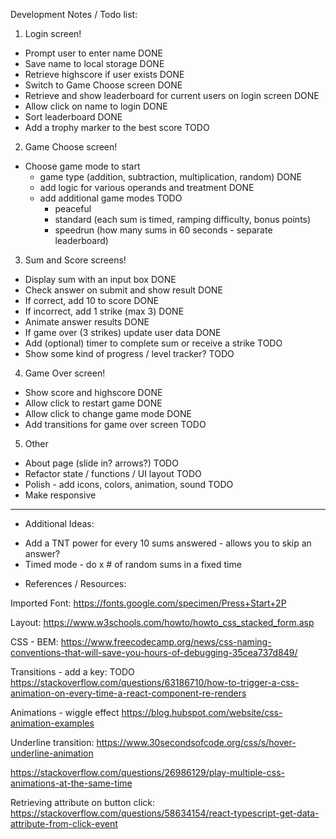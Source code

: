 Development Notes / Todo list:

1. Login screen!

- Prompt user to enter name DONE
- Save name to local storage DONE
- Retrieve highscore if user exists DONE
- Switch to Game Choose screen DONE
- Retrieve and show leaderboard for current users on login screen DONE
- Allow click on name to login DONE
- Sort leaderboard DONE
- Add a trophy marker to the best score TODO

2. Game Choose screen!

- Choose game mode to start
  - game type (addition, subtraction, multiplication, random) DONE
  - add logic for various operands and treatment DONE
  - add additional game modes TODO
    - peaceful
    - standard (each sum is timed, ramping difficulty, bonus points)
    - speedrun (how many sums in 60 seconds - separate leaderboard)

3. Sum and Score screens!

- Display sum with an input box DONE
- Check answer on submit and show result DONE
- If correct, add 10 to score DONE
- If incorrect, add 1 strike (max 3) DONE
- Animate answer results DONE
- If game over (3 strikes) update user data DONE
- Add (optional) timer to complete sum or receive a strike TODO
- Show some kind of progress / level tracker? TODO

4. Game Over screen!

- Show score and highscore DONE
- Allow click to restart game DONE
- Allow click to change game mode DONE
- Add transitions for game over screen TODO

5. Other

- About page (slide in? arrows?) TODO
- Refactor state / functions / UI layout TODO
- Polish - add icons, colors, animation, sound TODO
- Make responsive

---

- Additional Ideas:

* Add a TNT power for every 10 sums answered - allows you to skip an answer?
* Timed mode - do x # of random sums in a fixed time

- References / Resources:

Imported Font:
https://fonts.google.com/specimen/Press+Start+2P

Layout:
https://www.w3schools.com/howto/howto_css_stacked_form.asp

CSS - BEM:
https://www.freecodecamp.org/news/css-naming-conventions-that-will-save-you-hours-of-debugging-35cea737d849/

Transitions - add a key: TODO
https://stackoverflow.com/questions/63186710/how-to-trigger-a-css-animation-on-every-time-a-react-component-re-renders

Animations - wiggle effect
https://blog.hubspot.com/website/css-animation-examples

Underline transition:
https://www.30secondsofcode.org/css/s/hover-underline-animation

https://stackoverflow.com/questions/26986129/play-multiple-css-animations-at-the-same-time

Retrieving attribute on button click:
https://stackoverflow.com/questions/58634154/react-typescript-get-data-attribute-from-click-event
